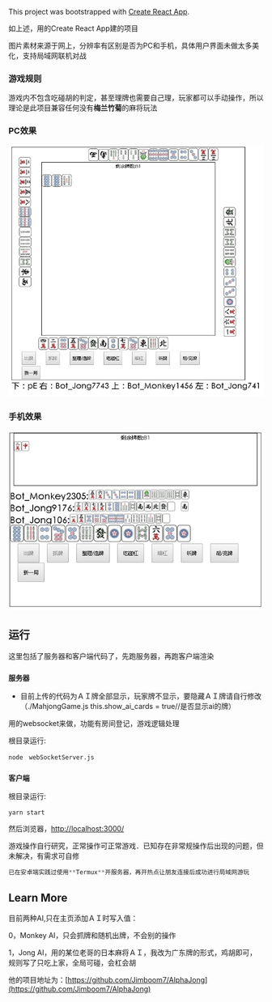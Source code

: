 

This project was bootstrapped with [Create React App](https://github.com/facebook/create-react-app).

如上述，用的Create React App建的项目

图片素材来源于网上，分辨率有区别是否为PC和手机，具体用户界面未做太多美化，支持局域网联机对战

### 游戏规则

游戏内不包含吃碰胡的判定，甚至理牌也需要自己理，玩家都可以手动操作，所以理论是此项目兼容任何没有**梅兰竹菊**的麻将玩法

### PC效果
![pc](https://raw.githubusercontent.com/h93910/BanMahjongGame/main/show/pc.jpg)

### 手机效果
![phone](https://raw.githubusercontent.com/h93910/BanMahjongGame/main/show/phone.jpg)

## 运行

这里包括了服务器和客户端代码了，先跑服务器，再跑客户端渲染

### `服务器`

* 目前上传的代码为ＡＩ牌全部显示，玩家牌不显示，要隐藏ＡＩ牌请自行修改（./MahjongGame.js          this.show_ai_cards = true//是否显示ai的牌）

用的websocket来做，功能有房间登记，游戏逻辑处理

根目录运行: 
```console
node　webSocketServer.js
```

### `客户端`

根目录运行:
```console
yarn start
```
然后浏览器，[http://localhost:3000/](http://localhost:3000/)

游戏操作自行研究，正常操作可正常游戏．已知存在非常规操作后出现的问题，但未解决，有需求可自修

```python
已在安卓端实践过使用**Termux**开服务器，再开热点让朋友连接后成功进行局域网游玩
```

## Learn More

目前两种AI,只在主页添加ＡＩ时写入值：

0，Monkey AI，只会抓牌和随机出牌，不会别的操作

1，Jong AI，用的某位老哥的日本麻将ＡＩ，我改为广东牌的形式，鸡胡即可，规则写了只吃上家，全局可碰，会杠会胡

他的项目地址为：[https://github.com/Jimboom7/AlphaJong](https://github.com/Jimboom7/AlphaJong)
